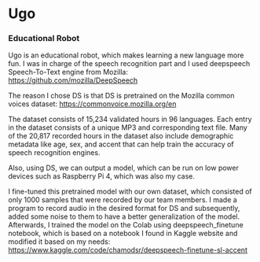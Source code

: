 # Ugo
### Educational Robot

Ugo is an educational robot, which makes learning a new language more fun. I was in charge of the speech recognition part and I used deepspeech Speech-To-Text engine from Mozilla: https://github.com/mozilla/DeepSpeech

The reason I chose DS is that DS is pretrained on the Mozilla common voices dataset: https://commonvoice.mozilla.org/en

The dataset consists of 15,234 validated hours in 96 languages. Each entry in the dataset consists of a unique MP3 and corresponding text file. Many of the 20,817 recorded hours in the dataset also include demographic metadata like age, sex, and accent that can help train the accuracy of speech recognition engines.

Also, using DS, we can output a model, which can be run on low power devices such as Raspberry Pi 4, which was also my case.

I fine-tuned this pretrained model with our own dataset, which consisted of only 1000 samples that were recorded by our team members. I made a program to record audio in the desired format for DS and subsequently, added some noise to them to have a better generalization of the model. Afterwards, I trained the model on the Colab using deepspeech_finetune notebook, which is based on a notebook I found in Kaggle website and modified it based on my needs: https://www.kaggle.com/code/chamodsr/deepspeech-finetune-sl-accent
